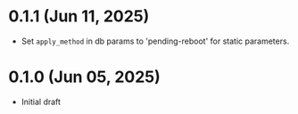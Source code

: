# 0.1.1 (Jun 11, 2025)
* Set `apply_method` in db params to 'pending-reboot' for static parameters.

# 0.1.0 (Jun 05, 2025)
* Initial draft
